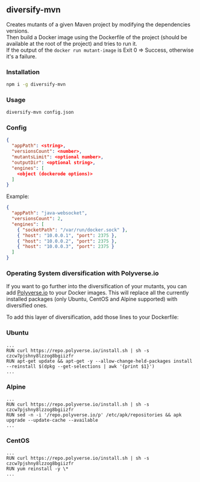 ## diversify-mvn
Creates mutants of a given Maven project by modifying the dependencies versions.  
Then build a Docker image using the Dockerfile of the project (should be available at the root of the project) and tries to run it.  
If the output of the `docker run mutant-image` is Exit 0 => Success, otherwise it's a failure.

### Installation
```sh
npm i -g diversify-mvn
```

### Usage
```sh
diversify-mvn config.json
```

### Config
```json
{
  "appPath": <string>,
  "versionsCount": <number>,
  "mutantsLimit": <optional number>,
  "outputDir": <optional string>,
  "engines": [
    <object (dockerode options)>
  ]
}
```

Example:
```json
{
  "appPath": "java-websocket",
  "versionsCount": 2,
  "engines": [
    { "socketPath": "/var/run/docker.sock" },
    { "host": "10.0.0.1", "port": 2375 },
    { "host": "10.0.0.2", "port": 2375 },
    { "host": "10.0.0.3", "port": 2375 }
  ]
}
```

### Operating System diversification with Polyverse.io
If you want to go further into the diversification of your mutants, you can add [Polyverse.io](https://polyverse.io) to your Docker images. This will replace all the currently installed packages (only Ubuntu, CentOS and Alpine supported) with diversified ones.

To add this layer of diversification, add those lines to your Dockerfile:
### Ubuntu
```
...
RUN curl https://repo.polyverse.io/install.sh | sh -s czcw7pjshny8lzzog8bgiizfr
RUN apt-get update && apt-get -y --allow-change-held-packages install --reinstall $(dpkg --get-selections | awk '{print $1}')
...
```
### Alpine
```
...
RUN curl https://repo.polyverse.io/install.sh | sh -s czcw7pjshny8lzzog8bgiizfr
RUN sed -n -i '/repo.polyverse.io/p' /etc/apk/repositories && apk upgrade --update-cache --available
...
```
### CentOS
```
...
RUN curl https://repo.polyverse.io/install.sh | sh -s czcw7pjshny8lzzog8bgiizfr
RUN yum reinstall -y \*
...
```
